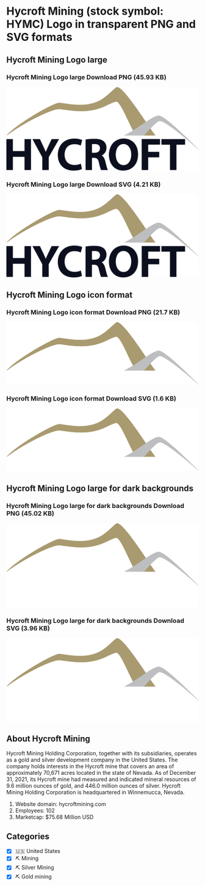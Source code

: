 # Hycroft Mining (stock symbol: HYMC) Logo in transparent PNG and SVG formats

## Hycroft Mining Logo large

### Hycroft Mining Logo large Download PNG (45.93 KB)

![Hycroft Mining Logo large Download PNG (45.93 KB)](/img/orig/HYMC_BIG-dc20b12f.png)

### Hycroft Mining Logo large Download SVG (4.21 KB)

![Hycroft Mining Logo large Download SVG (4.21 KB)](/img/orig/HYMC_BIG-1e40946a.svg)

## Hycroft Mining Logo icon format

### Hycroft Mining Logo icon format Download PNG (21.7 KB)

![Hycroft Mining Logo icon format Download PNG (21.7 KB)](/img/orig/HYMC-54d3ca1d.png)

### Hycroft Mining Logo icon format Download SVG (1.6 KB)

![Hycroft Mining Logo icon format Download SVG (1.6 KB)](/img/orig/HYMC-95366b00.svg)

## Hycroft Mining Logo large for dark backgrounds

### Hycroft Mining Logo large for dark backgrounds Download PNG (45.02 KB)

![Hycroft Mining Logo large for dark backgrounds Download PNG (45.02 KB)](/img/orig/HYMC_BIG.D-60fc9f9a.png)

### Hycroft Mining Logo large for dark backgrounds Download SVG (3.96 KB)

![Hycroft Mining Logo large for dark backgrounds Download SVG (3.96 KB)](/img/orig/HYMC_BIG.D-2b286fbb.svg)

## About Hycroft Mining

Hycroft Mining Holding Corporation, together with its subsidiaries, operates as a gold and silver development company in the United States. The company holds interests in the Hycroft mine that covers an area of approximately 70,671 acres located in the state of Nevada. As of December 31, 2021, its Hycroft mine had measured and indicated mineral resources of 9.6 million ounces of gold, and 446.0 million ounces of silver. Hycroft Mining Holding Corporation is headquartered in Winnemucca, Nevada.

1. Website domain: hycroftmining.com
2. Employees: 102
3. Marketcap: $75.68 Million USD


## Categories
- [x] 🇺🇸 United States
- [x] ⛏️ Mining
- [x] ⛏️ Silver Mining
- [x] ⛏️ Gold mining

